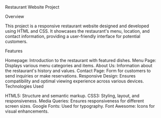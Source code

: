 Restaurant Website Project

Overview

This project is a responsive restaurant website designed and developed using HTML and CSS. It showcases the restaurant's menu, location, and contact information, providing a user-friendly interface for potential customers.

Features

Homepage: Introduction to the restaurant with featured dishes.
Menu Page: Displays various menu categories and items.
About Us: Information about the restaurant's history and values.
Contact Page: Form for customers to send inquiries or make reservations.
Responsive Design: Ensures compatibility and optimal viewing experience across various devices.
Technologies Used

HTML5: Structure and semantic markup.
CSS3: Styling, layout, and responsiveness.
Media Queries: Ensures responsiveness for different screen sizes.
Google Fonts: Used for typography.
Font Awesome: Icons for visual enhancements.
